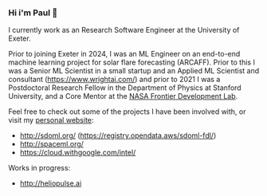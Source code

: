 ### Hi i'm Paul 👋

I currently work as an Research Software Engineer at the University of Exeter.

Prior to joining Exeter in 2024, I was an ML Engineer on an end-to-end machine learning project for solar flare forecasting (ARCAFF). Prior to this I was a Senior ML Scientist in a small startup and an Applied ML Scientist and consultant (https://www.wrightai.com/) and prior to 2021 I was a Postdoctoral Research Fellow in the Department of Physics at Stanford University, and a Core Mentor at the <a href="https://frontierdevelopmentlab.org/" target="_blank">NASA Frontier Development Lab</a>.

Feel free to check out some of the projects I have been involved with, or visit my [personal website](http://pauljwright.co.uk):

* http://sdoml.org/ (https://registry.opendata.aws/sdoml-fdl/)
* http://spaceml.org/
* https://cloud.withgoogle.com/intel/

Works in progress:

* http://heliopulse.ai
